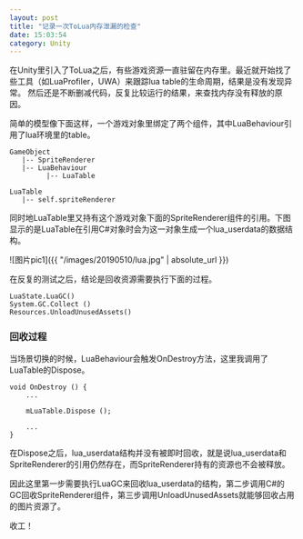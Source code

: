 ```yaml
---
layout: post
title: "记录一次ToLua内存泄漏的检查"
date: 15:03:54
category: Unity
---
```


在Unity里引入了ToLua之后，有些游戏资源一直驻留在内存里。最近就开始找了些工具（如LuaProfiler，UWA）来跟踪lua table的生命周期，结果是没有发现异常。
然后还是不断删减代码，反复比较运行的结果，来查找内存没有释放的原因。

简单的模型像下面这样，一个游戏对象里绑定了两个组件，其中LuaBehaviour引用了lua环境里的table。

    GameObject
       |-- SpriteRenderer
       |-- LuaBehaviour
             |-- LuaTable

    LuaTable
       |-- self.spriteRenderer

同时地LuaTable里又持有这个游戏对象下面的SpriteRenderer组件的引用。下图显示的是LuaTable在引用C#对象时会为这一对象生成一个lua_userdata的数据结构。

![图片pic1]({{ "/images/20190510/lua.jpg" | absolute_url }})

在反复的测试之后，结论是回收资源需要执行下面的过程。

    LuaState.LuaGC()
    System.GC.Collect ()
    Resources.UnloadUnusedAssets()

### 回收过程

当场景切换的时候，LuaBehaviour会触发OnDestroy方法，这里我调用了LuaTable的Dispose。

    void OnDestroy () {
        ...

        mLuaTable.Dispose ();

        ...
    }

在Dispose之后，lua_userdata结构并没有被即时回收，就是说lua_userdata和SpriteRenderer的引用仍然存在，而SpriteRenderer持有的资源也不会被释放。

因此这里第一步需要执行LuaGC来回收lua_userdata的结构，第二步调用C#的GC回收SpriteRenderer组件，第三步调用UnloadUnusedAssets就能够回收占用的图片资源了。

收工！